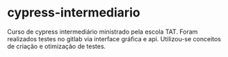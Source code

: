# cypress-intermediario
Curso de cypress intermediário ministrado pela escola TAT. Foram realizados testes no gitlab via interface gráfica e api. Utilizou-se conceitos de criação e otimização de testes. 
